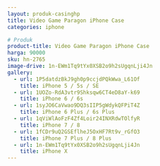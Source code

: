 ```yaml
---
layout: produk-casinghp
title: Video Game Paragon iPhone Case
categories: iphone

# Produk
product-title: Video Game Paragon iPhone Case
harga: 90000
sku: hn-2765
image-drive: 1n-EWm1Tq9tYx0XSB2o9h2sUgqnLji4Jn
gallery:
  - url: 1P5datdzBkJ9gh0p9ccjdPQkWwa_L61Of
    title: iPhone 5 / 5s / SE
  - url: 1UOZo-RdA3vtr9Shksqw6CT4eD8aY-k69
    title: iPhone 6 / 6s
  - url: 1syJO6CaVwao9DQ3sIIP5gWdykQFPiT4Z
    title: iPhone 6 Plus / 6s Plus
  - url: 1qViWlAoFzF4Zf4Loir24INXRdwTOlfyR
    title: iPhone 7 / 8
  - url: 1fCDr9uQ2GSEflheJ5OxHF7Rt9v_rGfO3
    title: iPhone 7 Plus / 8 Plus
  - url: 1n-EWm1Tq9tYx0XSB2o9h2sUgqnLji4Jn
    title: iPhone X
---
```

